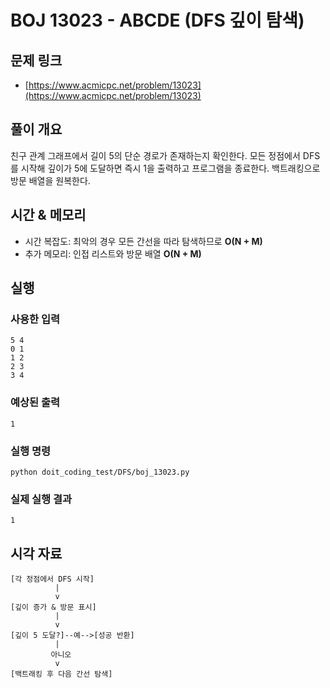 # BOJ 13023 - ABCDE (DFS 깊이 탐색)

## 문제 링크
- [https://www.acmicpc.net/problem/13023](https://www.acmicpc.net/problem/13023)

## 풀이 개요
친구 관계 그래프에서 길이 5의 단순 경로가 존재하는지 확인한다. 모든 정점에서 DFS를 시작해 깊이가 5에 도달하면 즉시 1을 출력하고 프로그램을 종료한다. 백트래킹으로 방문 배열을 원복한다.

## 시간 & 메모리
- 시간 복잡도: 최악의 경우 모든 간선을 따라 탐색하므로 **O(N + M)**
- 추가 메모리: 인접 리스트와 방문 배열 **O(N + M)**

## 실행
### 사용한 입력
```
5 4
0 1
1 2
2 3
3 4
```

### 예상된 출력
```
1
```

### 실행 명령
```
python doit_coding_test/DFS/boj_13023.py
```

### 실제 실행 결과
```
1
```

## 시각 자료
```text
[각 정점에서 DFS 시작]
          |
          v
[깊이 증가 & 방문 표시]
          |
          v
[깊이 5 도달?]--예-->[성공 반환]
          |
         아니오
          v
[백트래킹 후 다음 간선 탐색]
```
